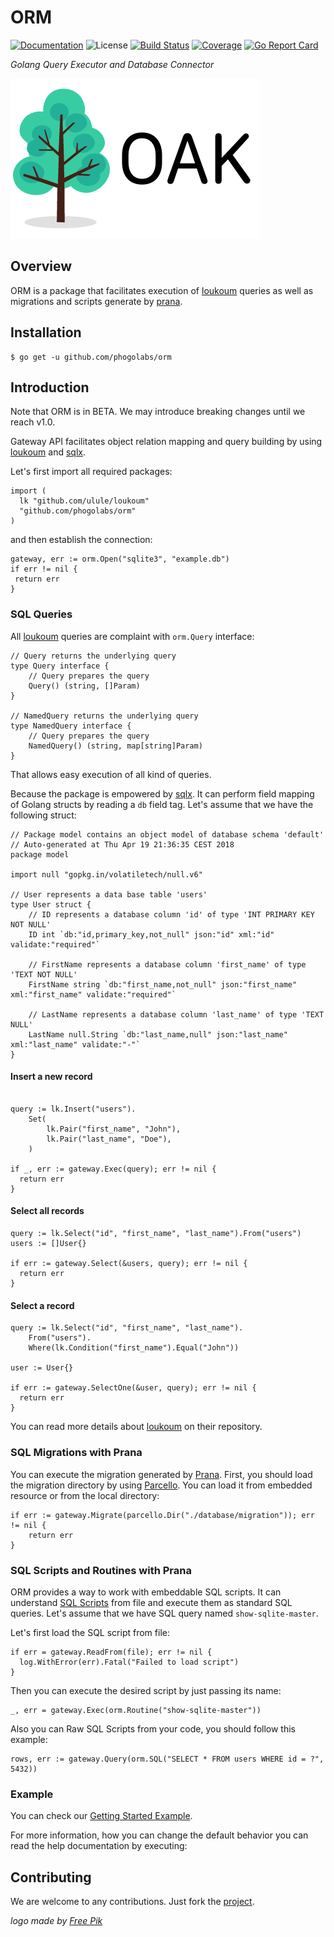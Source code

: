 # ORM

[![Documentation][godoc-img]][godoc-url]
![License][license-img]
[![Build Status][travis-img]][travis-url]
[![Coverage][codecov-img]][codecov-url]
[![Go Report Card][report-img]][report-url]

*Golang Query Executor and Database Connector*

[![ORM][orm-img]][orm-url]

## Overview

ORM is a package that facilitates execution of [loukoum][loukoum-url] queries
as well as migrations and scripts generate by [prana][prana-url].

## Installation

```console
$ go get -u github.com/phogolabs/orm
```

## Introduction

Note that ORM is in BETA. We may introduce breaking changes until we reach
v1.0.

Gateway API facilitates object relation mapping and query building by using
[loukoum](loukoum-url) and [sqlx][sqlx-url].

Let's first import all required packages:

```golang
import (
  lk "github.com/ulule/loukoum"
  "github.com/phogolabs/orm"
)
```

and then establish the connection:

```golang
gateway, err := orm.Open("sqlite3", "example.db")
if err != nil {
 return err
}
```

### SQL Queries

All [loukoum][loukoum-url] queries are complaint with `orm.Query` interface:

```golang
// Query returns the underlying query
type Query interface {
	// Query prepares the query
	Query() (string, []Param)
}

// NamedQuery returns the underlying query
type NamedQuery interface {
	// Query prepares the query
	NamedQuery() (string, map[string]Param)
}
```

That allows easy execution of all kind of queries.

Because the package is empowered by [sqlx][sqlx-url]. It can perform field
mapping of Golang structs by reading a `db` field tag. Let's assume that we
have the following struct:

```golang
// Package model contains an object model of database schema 'default'
// Auto-generated at Thu Apr 19 21:36:35 CEST 2018
package model

import null "gopkg.in/volatiletech/null.v6"

// User represents a data base table 'users'
type User struct {
	// ID represents a database column 'id' of type 'INT PRIMARY KEY NOT NULL'
	ID int `db:"id,primary_key,not_null" json:"id" xml:"id" validate:"required"`

	// FirstName represents a database column 'first_name' of type 'TEXT NOT NULL'
	FirstName string `db:"first_name,not_null" json:"first_name" xml:"first_name" validate:"required"`

	// LastName represents a database column 'last_name' of type 'TEXT NULL'
	LastName null.String `db:"last_name,null" json:"last_name" xml:"last_name" validate:"-"`
}
```

#### Insert a new record

```golang

query := lk.Insert("users").
	Set(
		lk.Pair("first_name", "John"),
		lk.Pair("last_name", "Doe"),
	)

if _, err := gateway.Exec(query); err != nil {
  return err
}
```

#### Select all records

```golang
query := lk.Select("id", "first_name", "last_name").From("users")
users := []User{}

if err := gateway.Select(&users, query); err != nil {
  return err
}
```

#### Select a record

```golang
query := lk.Select("id", "first_name", "last_name").
	From("users").
	Where(lk.Condition("first_name").Equal("John"))

user := User{}

if err := gateway.SelectOne(&user, query); err != nil {
  return err
}
```

You can read more details about [loukoum][loukoum-url] on their repository.

### SQL Migrations with Prana

You can execute the migration generated by [Prana][prana-url]. First, you
should load the migration directory by using [Parcello][parcello-url]. You can
load it from embedded resource or from the local directory:

```golang
if err := gateway.Migrate(parcello.Dir("./database/migration")); err != nil {
	return err
}
```

### SQL Scripts and Routines with Prana

ORM provides a way to work with embeddable SQL scripts. It can understand
[SQL Scripts](https://github.com/phogolabs/prana#sql-scripts-and-commands) from
file and execute them as standard SQL queries. Let's assume that we have SQL
query named `show-sqlite-master`.

Let's first load the SQL script from file:

```golang
if err = gateway.ReadFrom(file); err != nil {
  log.WithError(err).Fatal("Failed to load script")
}
```

Then you can execute the desired script by just passing its name:

```golang
_, err = gateway.Exec(orm.Routine("show-sqlite-master"))
```

Also you can Raw SQL Scripts from your code, you should follow this
example:

```golang
rows, err := gateway.Query(orm.SQL("SELECT * FROM users WHERE id = ?", 5432))
```

### Example

You can check our [Getting Started Example](/example).

For more information, how you can change the default behavior you can read the
help documentation by executing:

## Contributing

We are welcome to any contributions. Just fork the
[project](https://github.com/phogolabs/orm).

*logo made by [Free Pik][logo-author-url]*

[report-img]: https://goreportcard.com/badge/github.com/phogolabs/orm
[report-url]: https://goreportcard.com/report/github.com/phogolabs/orm
[logo-author-url]: https://www.freepik.com/free-photos-vectors/tree
[logo-license]: http://creativecommons.org/licenses/by/3.0/
[orm-url]: https://github.com/phogolabs/orm
[orm-img]: doc/img/logo.png
[codecov-url]: https://codecov.io/gh/phogolabs/orm
[codecov-img]: https://codecov.io/gh/phogolabs/orm/branch/master/graph/badge.svg
[travis-img]: https://travis-ci.org/phogolabs/orm.svg?branch=master
[travis-url]: https://travis-ci.org/phogolabs/orm
[orm-url]: https://github.com/phogolabs/orm
[godoc-url]: https://godoc.org/github.com/phogolabs/orm
[godoc-img]: https://godoc.org/github.com/phogolabs/orm?status.svg
[license-img]: https://img.shields.io/badge/license-MIT-blue.svg
[software-license-url]: LICENSE
[loukoum-url]: https://github.com/ulule/loukoum
[parcello-url]: https://github.com/phogolabs/parcello
[prana-url]: https://github.com/phogolabs/prana
[sqlx-url]: https://github.com/jmoiron/sqlx
